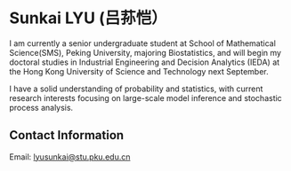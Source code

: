# Sunkai LYU (吕荪恺）

I am currently a senior undergraduate student at School of Mathematical Science(SMS), Peking University, majoring Biostatistics, and will begin my doctoral studies in Industrial Engineering and Decision Analytics (IEDA) at the Hong Kong University of Science and Technology next September.

I have a solid understanding of probability and statistics, with current research interests focusing on large-scale model inference and stochastic process analysis.

## Contact Information
Email: lyusunkai@stu.pku.edu.cn
